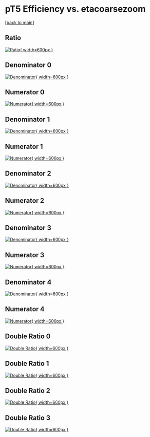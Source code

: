 # pT5 Efficiency vs. etacoarsezoom

[[back to main](./)]



## Ratio

[![Ratio](../mtv/var/pT5_base_321_1_eff_etacoarsezoom.png){ width=600px }](../mtv/var/pT5_base_321_1_eff_etacoarsezoom.pdf)

## Denominator 0

[![Denominator](../mtv/den/pT5_base_321_1_eff_etacoarsezoom_den0.png){ width=600px }](../mtv/den/pT5_base_321_1_eff_etacoarsezoom_den0.pdf)

## Numerator 0

[![Numerator](../mtv/num/pT5_base_321_1_eff_etacoarsezoom_num0.png){ width=600px }](../mtv/num/pT5_base_321_1_eff_etacoarsezoom_num0.pdf)

## Denominator 1

[![Denominator](../mtv/den/pT5_base_321_1_eff_etacoarsezoom_den1.png){ width=600px }](../mtv/den/pT5_base_321_1_eff_etacoarsezoom_den1.pdf)

## Numerator 1

[![Numerator](../mtv/num/pT5_base_321_1_eff_etacoarsezoom_num1.png){ width=600px }](../mtv/num/pT5_base_321_1_eff_etacoarsezoom_num1.pdf)

## Denominator 2

[![Denominator](../mtv/den/pT5_base_321_1_eff_etacoarsezoom_den2.png){ width=600px }](../mtv/den/pT5_base_321_1_eff_etacoarsezoom_den2.pdf)

## Numerator 2

[![Numerator](../mtv/num/pT5_base_321_1_eff_etacoarsezoom_num2.png){ width=600px }](../mtv/num/pT5_base_321_1_eff_etacoarsezoom_num2.pdf)

## Denominator 3

[![Denominator](../mtv/den/pT5_base_321_1_eff_etacoarsezoom_den3.png){ width=600px }](../mtv/den/pT5_base_321_1_eff_etacoarsezoom_den3.pdf)

## Numerator 3

[![Numerator](../mtv/num/pT5_base_321_1_eff_etacoarsezoom_num3.png){ width=600px }](../mtv/num/pT5_base_321_1_eff_etacoarsezoom_num3.pdf)

## Denominator 4

[![Denominator](../mtv/den/pT5_base_321_1_eff_etacoarsezoom_den4.png){ width=600px }](../mtv/den/pT5_base_321_1_eff_etacoarsezoom_den4.pdf)

## Numerator 4

[![Numerator](../mtv/num/pT5_base_321_1_eff_etacoarsezoom_num4.png){ width=600px }](../mtv/num/pT5_base_321_1_eff_etacoarsezoom_num4.pdf)

## Double Ratio 0

[![Double Ratio](../mtv/ratio/pT5_base_321_1_eff_etacoarsezoom_ratio0.png){ width=600px }](../mtv/ratio/pT5_base_321_1_eff_etacoarsezoom_ratio0.pdf)

## Double Ratio 1

[![Double Ratio](../mtv/ratio/pT5_base_321_1_eff_etacoarsezoom_ratio1.png){ width=600px }](../mtv/ratio/pT5_base_321_1_eff_etacoarsezoom_ratio1.pdf)

## Double Ratio 2

[![Double Ratio](../mtv/ratio/pT5_base_321_1_eff_etacoarsezoom_ratio2.png){ width=600px }](../mtv/ratio/pT5_base_321_1_eff_etacoarsezoom_ratio2.pdf)

## Double Ratio 3

[![Double Ratio](../mtv/ratio/pT5_base_321_1_eff_etacoarsezoom_ratio3.png){ width=600px }](../mtv/ratio/pT5_base_321_1_eff_etacoarsezoom_ratio3.pdf)


